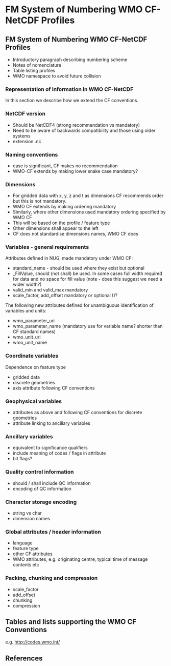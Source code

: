 # FM System of Numbering WMO CF-NetCDF Profiles

## FM System of Numbering WMO CF-NetCDF Profiles

- Introductory paragraph describing numbering scheme
- Notes of nomenclature
- Table listing profiles
- WMO namespace to avoid future collision

### Representation of information in WMO CF-NetCDF

In this section we describe how we extend the CF conventions.

### NetCDF version
- Should be NetCDF4 (strong recommendation vs mandatory)
- Need to be aware of backwards compatibility and those using older systems
- extension .nc

### Naming conventions
- case is significant, CF makes no recommendation
- WMO-CF extends by making lower snake case mandatory?

### Dimensions
- For gridded data with x, y, z and t as dimensions CF recommends order but this is not mandatory.
- WMO CF extends by making ordering mandatory
- Similarly, where other dimensions used mandatory ordering specified by WMO CF
- This will be based on the profile / feature type
- Other dimensions shall appear to the left
- CF does not standardise dimensions names, WMO CF does

### Variables - general requirements
Attributes defined in NUG, made mandatory under WMO CF:
- standard_name - should be used where they exist but optional
- _FillValue, should (not shall) be used. In some cases full width required for data and no space for fill value (note - does this suggest we need a wider width?)
- valid_min and valid_max mandatory
- scale_factor, add_offset mandatory or optional ()?

The following new attributes defined for unambiguous identification of variables and units:
- wmo_parameter_uri
- wmo_parameter_name (mandatory use for variable name? shorter than CF standard names)
- wmo_unit_uri
- wmo_unit_name

### Coordinate variables
Dependence on feature type
- gridded data
- discrete geometries
- axis attribute following CF conventions

### Geophysical variables
- attributes as above and following CF conventions for discrete geometries
- attribute linking to ancillary variables


### Ancillary variables
- equivalent to significance qualifiers
- include meaning of codes / flags in attribute
- bit flags?

### Quality control information
- should / shall include QC information
- encoding of QC information

### Character storage encoding
- string vs char
- dimension names

### Global attributes / header information
- language
- feature type
- other CF attributes
- WMO attributes, e.g. originating centre, typical time of message contents etc

### Packing, chunking and compression
- scale_factor
- add_offset
- chunking 
- compression

## Tables and lists supporting the WMO CF Conventions
e.g. http://codes.wmo.int/

## References
